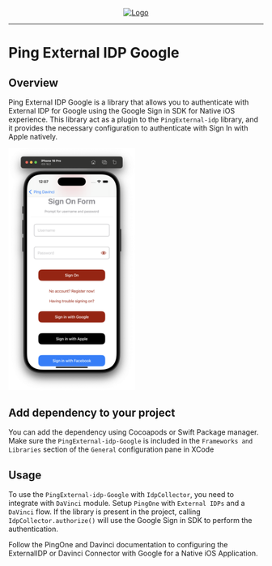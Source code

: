 <p align="center">
  <a href="https://github.com/ForgeRock/ping-android-sdk">
    <img src="https://www.pingidentity.com/content/dam/picr/nav/Ping-Logo-2.svg" alt="Logo">
  </a>
  <hr/>
</p>

# Ping External IDP Google

## Overview

Ping External IDP Google is a library that allows you to authenticate with External IDP for Google using the Google Sign in SDK for Native iOS experience.
This library act as a plugin to the `PingExternal-idp` library,
and it provides the necessary configuration to authenticate with Sign In with Apple natively.

<img src="images/socialLogin.png" width="250">

## Add dependency to your project

You can add the dependency using Cocoapods or Swift Package manager.
Make sure the `PingExternal-idp-Google` is included in the `Frameworks and Libraries` section of the `General` configuration pane in XCode

## Usage

To use the `PingExternal-idp-Google` with `IdpCollector`, you need to integrate with `DaVinci` module.
Setup `PingOne` with `External IDPs` and a `DaVinci` flow.
If the library is present in the project, calling `IdpCollector.authorize()` will use the Google Sign in SDK to perform the authentication.

Follow the PingOne and Davinci documentation to configuring the ExternalIDP or Davinci Connector with Google for a Native iOS Application.